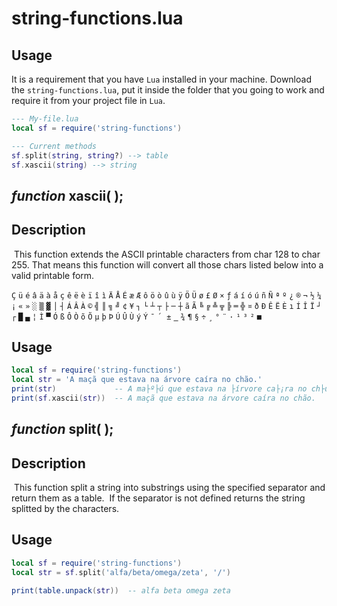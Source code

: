 # string-functions.lua

## Usage

It is a requirement that you have `Lua` installed in your machine.
Download the `string-functions.lua`, put it inside the folder that you going to work and require it from your project file in `Lua`.

````lua
--- My-file.lua
local sf = require('string-functions')

--- Current methods
sf.split(string, string?) --> table
sf.xascii(string) --> string
````



## *function* xascii(	); 

## Description
​	This function extends the ASCII printable characters from char 128 to char 255.  That means this function will convert all those chars listed below into a valid printable form.

`Ç` `ü` `é` `â` `ä` `à` `å` `ç` `ê` `ë` `è` `ï` `î` `ì` `Ä` `Å` `É` `æ` `Æ` `ô` `ö` `ò` `û` `ù` `ÿ` `Ö` `Ü` `ø` `£` `Ø` `×` `ƒ` `á` `í` `ó` `ú` `ñ` `Ñ` `ª` `º` `¿` `®` `¬` `½` `¼` `¡` `«` `»` `░` `▒` `▓` `│` `┤` `Á` `Â` `À` `©` `╣` `║` `╗` `╝` `¢` `¥` `┐` `└` `┴` `┬` `├` `─` `┼` `ã` `Ã` `╚` `╔` `╩` `╦` `╠` `═` `╬` `¤` `ð` `Ð` `Ê` `Ë` `È` `ı` `Í` `Î` `Ï` `┘` `┌` `█` `▄` `¦` `Ì` `▀` `Ó` `ß` `Ô` `Ò` `õ` `Õ` `µ` `þ` `Þ` `Ú` `Û` `Ù` `ý` `Ý` `¯` `´` `­` `±` `‗` `¾` `¶` `§` `÷` `¸` `°` `¨` `·` `¹` `³` `²` `■`

## Usage

````lua
local sf = require('string-functions')
local str = 'A maçã que estava na árvore caíra no chão.'
print(str)             -- A ma├º├ú que estava na ├írvore ca├¡ra no ch├úo.
print(sf.xascii(str))  -- A maçã que estava na árvore caíra no chão. 
````



## *function* split(	); 

## Description

​	This function split a string into substrings using the specified separator and return them as a table.
​	If the separator is not defined returns the string splitted by the characters.

## Usage

````lua
local sf = require('string-functions')
local str = sf.split('alfa/beta/omega/zeta', '/')

print(table.unpack(str))  -- alfa beta omega zeta
````